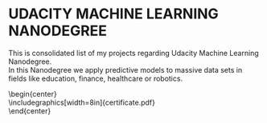 # UDACITY MACHINE LEARNING NANODEGREE

This is consolidated list of my projects regarding Udacity Machine Learning Nanodegree.   
In this Nanodegree we apply predictive models to massive data sets in fields like education, finance, healthcare or robotics.   

\begin{center} <br>
\includegraphics[width=8in]{certificate.pdf} <br>
\end{center}
